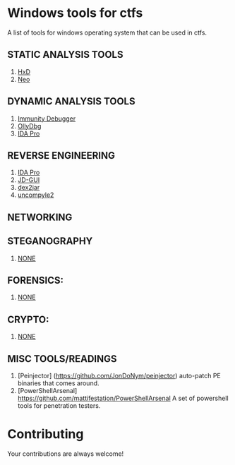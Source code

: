 Windows tools for ctfs
========================

A list of tools for windows operating system that can be used in ctfs.

## STATIC ANALYSIS TOOLS
1. [HxD](http://mh-nexus.de/en/hxd/)
2. [Neo](http://www.new-hex-editor.com/hex-editor-downloads.html)


## DYNAMIC ANALYSIS TOOLS
1. [Immunity Debugger](http://debugger.immunityinc.com/)
2. [OllyDbg ](http://www.ollydbg.de/)
3. [IDA Pro](https://www.hex-rays.com/products/ida/support/download.shtml)


## REVERSE ENGINEERING
1. [IDA Pro](https://www.hex-rays.com/products/ida/support/download.shtml)
3. [JD-GUI](http://jd.benow.ca/#jd-gui-overview)
5. [dex2jar](http://code.google.com/p/dex2jar/)
6. [uncompyle2](https://github.com/wibiti/uncompyle2)


## NETWORKING


## STEGANOGRAPHY
1. [NONE]()


## FORENSICS:
1. [NONE]()


## CRYPTO:
1. [NONE]()


## MISC TOOLS/READINGS
1. [Peinjector] (https://github.com/JonDoNym/peinjector) auto-patch PE binaries that comes around. 
2. [PowerShellArsenal] https://github.com/mattifestation/PowerShellArsenal A set of powershell tools for penetration testers. 

# Contributing
Your contributions are always welcome!
